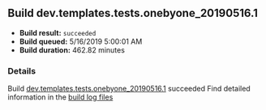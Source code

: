 ## Build dev.templates.tests.onebyone_20190516.1
- **Build result:** `succeeded`
- **Build queued:** 5/16/2019 5:00:01 AM
- **Build duration:** 462.82 minutes
### Details
Build [dev.templates.tests.onebyone_20190516.1](https://winappstudio.visualstudio.com/web/build.aspx?pcguid=a4ef43be-68ce-4195-a619-079b4d9834c2&builduri=vstfs%3a%2f%2f%2fBuild%2fBuild%2f27964) succeeded
Find detailed information in the [build log files](https://uwpctdiags.blob.core.windows.net/buildlogs/dev.templates.tests.onebyone_20190516.1_logs.zip)
